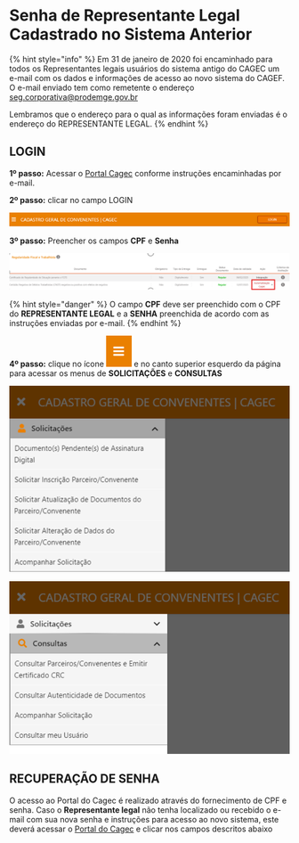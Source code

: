 # Senha de Representante Legal Cadastrado no Sistema Anterior

{% hint style="info" %}
Em 31 de janeiro de 2020 foi encaminhado para todos os Representantes legais usuários do sistema antigo do CAGEC um e-mail com os dados e informações de acesso ao novo sistema do CAGEF. O e-mail enviado tem como remetente o endereço seg.corporativa@prodemge.gov.br

Lembramos que o endereço para o qual as informações foram enviadas é o endereço do REPRESENTANTE LEGAL.
{% endhint %}

## **LOGIN**

**1º passo:** Acessar o [Portal Cagec](www.portalcagec.mg.gov.br) conforme instruções encaminhadas por e-mail.

**2º passo:** clicar no campo LOGIN

![](../.gitbook/assets/image.png)

**3º passo:** Preencher os campos **CPF** e **Senha**

![](../.gitbook/assets/image%20%2811%29.png)

{% hint style="danger" %}
O campo **CPF** deve ser preenchido com o CPF do **REPRESENTANTE LEGAL** e a **SENHA** preenchida de acordo com as instruções enviadas por e-mail.
{% endhint %}


**4º passo:** clique no ícone ![](../.gitbook/assets/image%20%283%29.png) e no canto superior esquerdo da página para acessar os menus de **SOLICITAÇÕES** e **CONSULTAS**

![](../.gitbook/assets/image%20%282%29.png)

![](../.gitbook/assets/image%20%288%29.png)

## RECUPERAÇÃO DE SENHA


O acesso ao Portal do Cagec é realizado através do fornecimento de CPF e senha. Caso o **Representante legal** não tenha localizado ou recebido o e-mail com sua nova senha e instruções para acesso ao novo sistema, este deverá acessar o [Portal do Cagec](www.portalcagec.mg.gov.br) e clicar nos campos descritos abaixo

